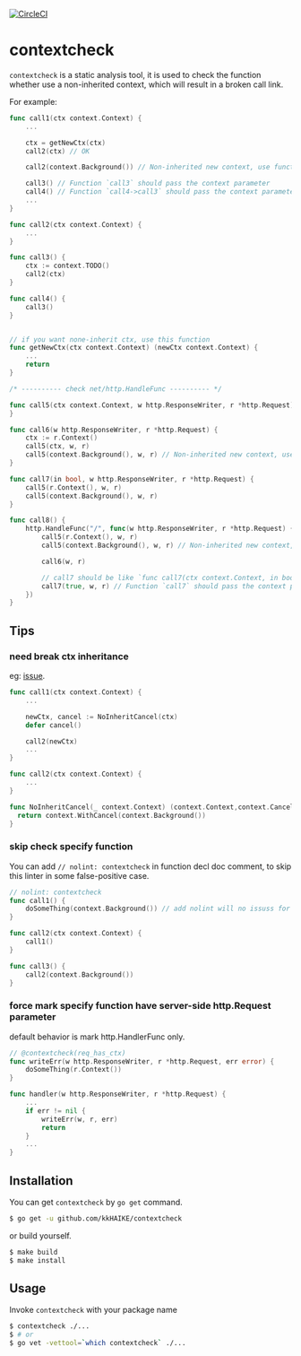 [![CircleCI](https://circleci.com/gh/sylvia7788/contextcheck.svg?style=svg)](https://circleci.com/gh/sylvia7788/contextcheck)


# contextcheck

`contextcheck` is a static analysis tool, it is used to check the function whether use a non-inherited context, which will result in a broken call link.

For example:

```go
func call1(ctx context.Context) {
    ...

    ctx = getNewCtx(ctx)
    call2(ctx) // OK

    call2(context.Background()) // Non-inherited new context, use function like `context.WithXXX` instead

    call3() // Function `call3` should pass the context parameter
    call4() // Function `call4->call3` should pass the context parameter
    ...
}

func call2(ctx context.Context) {
    ...
}

func call3() {
    ctx := context.TODO()
    call2(ctx)
}

func call4() {
    call3()
}


// if you want none-inherit ctx, use this function
func getNewCtx(ctx context.Context) (newCtx context.Context) {
    ...
    return
}

/* ---------- check net/http.HandleFunc ---------- */

func call5(ctx context.Context, w http.ResponseWriter, r *http.Request) {
}

func call6(w http.ResponseWriter, r *http.Request) {
	ctx := r.Context()
	call5(ctx, w, r)
	call5(context.Background(), w, r) // Non-inherited new context, use function like `context.WithXXX` or `r.Context` instead
}

func call7(in bool, w http.ResponseWriter, r *http.Request) {
	call5(r.Context(), w, r)
	call5(context.Background(), w, r)
}

func call8() {
	http.HandleFunc("/", func(w http.ResponseWriter, r *http.Request) {
		call5(r.Context(), w, r)
		call5(context.Background(), w, r) // Non-inherited new context, use function like `context.WithXXX` or `r.Context` instead

		call6(w, r)

		// call7 should be like `func call7(ctx context.Context, in bool, w http.ResponseWriter, r *http.Request)`
		call7(true, w, r) // Function `call7` should pass the context parameter
	})
}
```

## Tips
### need break ctx inheritance
eg: [issue](https://github.com/kkHAIKE/contextcheck/issues/2).

```go
func call1(ctx context.Context) {
    ...

    newCtx, cancel := NoInheritCancel(ctx)
    defer cancel()

    call2(newCtx)
    ...
}

func call2(ctx context.Context) {
    ...
}

func NoInheritCancel(_ context.Context) (context.Context,context.CancelFunc) {
  return context.WithCancel(context.Background())
}
```

### skip check specify function
You can add `// nolint: contextcheck` in function decl doc comment, to skip this linter in some false-positive case.

```go
// nolint: contextcheck
func call1() {
    doSomeThing(context.Background()) // add nolint will no issuss for that
}

func call2(ctx context.Context) {
    call1()
}

func call3() {
    call2(context.Background())
}
```

### force mark specify function have server-side http.Request parameter
default behavior is mark http.HandlerFunc only.

```go
// @contextcheck(req_has_ctx)
func writeErr(w http.ResponseWriter, r *http.Request, err error) {
    doSomeThing(r.Context())
}

func handler(w http.ResponseWriter, r *http.Request) {
    ...
    if err != nil {
        writeErr(w, r, err)
        return
    }
    ...
}
```

## Installation

You can get `contextcheck` by `go get` command.

```bash
$ go get -u github.com/kkHAIKE/contextcheck
```

or build yourself.

```bash
$ make build
$ make install
```

## Usage

Invoke `contextcheck` with your package name

```bash
$ contextcheck ./...
$ # or
$ go vet -vettool=`which contextcheck` ./...
```
